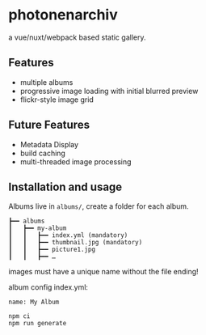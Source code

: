 # photonenarchiv

a vue/nuxt/webpack based static gallery.

## Features

- multiple albums
- progressive image loading with initial blurred preview
- flickr-style image grid

## Future Features

- Metadata Display
- build caching
- multi-threaded image processing

## Installation and usage

Albums live in `albums/`, create a folder for each album.
```
┣━━ albums
┃   ┣━━ my-album
┃   ┃   ┣━━ index.yml (mandatory)
┃   ┃   ┣━━ thumbnail.jpg (mandatory)
┃   ┃   ┣━━ picture1.jpg
┃   ┃   ┣━━ …
```

images must have a unique name without the file ending!

album config index.yml:
```
name: My Album
```

```
npm ci
npm run generate
```
